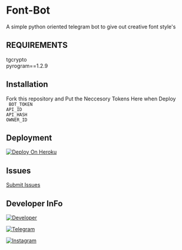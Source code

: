 # Font-Bot

A simple python oriented telegram bot to give out creative font style's

## REQUIREMENTS

tgcrypto<br>
pyrogram==1.2.9

## Installation

Fork this repository and
Put the Neccesory Tokens Here when Deploy<br>
     ` BOT_TOKEN`<br>
      `API_ID`<br>
      `API_HASH`<br>
      `OWNER_ID`

## Deployment

[![Deploy On Heroku](https://img.shields.io/badge/heroku-%23430098.svg?style=for-the-badge&logo=heroku&logoColor=white)](https://heroku.com/deploy?template=https://github.com/riz4d/Font-Bot)

## Issues 

[Submit Issues](https://github.com/riz4d/Font-Bot/issues)

## Developer InFo

[![Developer](https://contributors-img.web.app/image?repo=riz4d/Font-Bot)](https://github.com/riz4d)

[![Telegram](https://img.shields.io/badge/Telegram-grey?style=for-the-badge&logo=telegram)](https://telegram.me/rizad_x96)

[![Instagram](https://img.shields.io/badge/InstaGram-grey?style=for-the-badge&logo=Instagram&logoColor=white)](https://instagram.com/rizad__x96)
